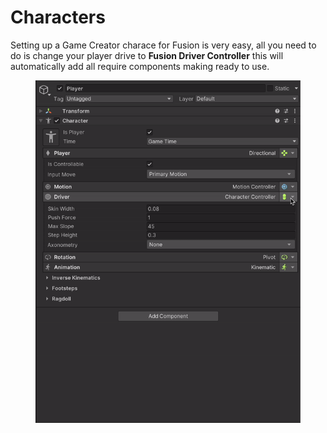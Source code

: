 # Characters

Setting up a Game Creator charace for Fusion is very easy, all you need to do is change your player drive to **Fusion Driver Controller** this will automatically add all require components making ready to use.

<figure><img src="../../.gitbook/assets/ezgif-4-6c2d1400dc.gif" alt=""><figcaption></figcaption></figure>
